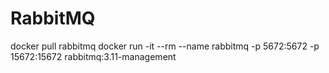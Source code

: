 # RabbitMQ

docker pull rabbitmq
docker run -it --rm --name rabbitmq -p 5672:5672 -p 15672:15672 rabbitmq:3.11-management

